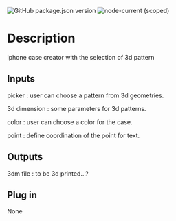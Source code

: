 ![GitHub package.json version](https://img.shields.io/github/package-json/v/mcneel/compute.rhino3d.appserver/main?label=version&style=flat-square)
![node-current (scoped)](https://img.shields.io/badge/dynamic/json?label=node&query=engines.node&url=https%3A%2F%2Fraw.githubusercontent.com%2Fmcneel%2Fcompute.rhino3d.appserver%2Fmain%2Fpackage.json&style=flat-square&color=dark-green)

# Description
iphone case creator with the selection of 3d pattern

## Inputs
picker : user can choose a pattern from 3d geometries.

3d dimension : some parameters for 3d patterns.

color : user can choose a color for the case.

point : define coordination of the point for text.

## Outputs
3dm file : to be 3d printed...?

## Plug in
None
